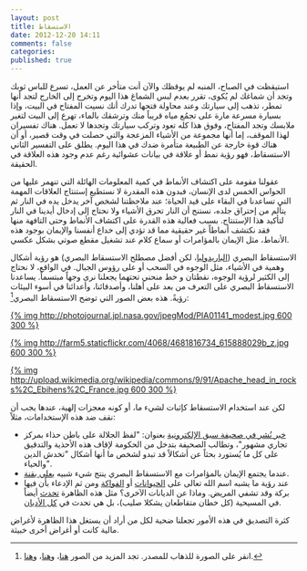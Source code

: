```yaml
---
layout: post
title: الاستسقاط
date: 2012-12-20 14:11
comments: false
categories: 
published: true
---
```




استيقظت في الصباح، المنبه لم يوقظك والآن أنت متأخر عن العمل، تسرع للباس ثوبك وتجد أن شماغك لم يُكوى، تقرر بعدم لبس الشماغ هذا اليوم وتخرج إلى الخارج لتجد أنها تمطر، تذهب إلى سيارتك وعند محاولة فتحها تدرك أنك نسيت المفتاح في البيت، وإذا بسيارة مسرعة مارة على تجمُع مياه قريباً منك وترشقك بالماء، تهرع إلى البيت لتغير ملابسك وتجد المفتاح، وفوق هذا كله تعود وتركب سيارتك وتجدها لا تعمل. هناك تفسيران لهذا الموقف، إما أنها مجموعة من الأشياء المزعجة والتي حصلت في وقت قصير، أو أن هناك قوة خارجة عن الطبيعة متأمرة ضدك في هذا اليوم. يطلق على التفسير الثاني الاستسقاط، فهو رؤية نمط أو علاقة في بيانات عشوائية رغم عدم وجود هذه العلاقة في الحقيقة.

عقولنا مقومة على اكتشاف الأنماط في كمية المعلومات الهائلة التي تنهمر عليها من الحواس الخمس لدى الإنسان، فبدون هذه المقدرة لا نستطيع إستنتاج العلاقات المهمة التي تساعدنا في البقاء على قيد الحياة؛ عند ملاحظتنا لشخص آخر يدخل يده في النار ثم يتألم من إحتراق جلده، نستنج أن النار تحرق الأشياء ولا نحتاج إلى إدخال أيدينا في النار لتأكيد هذا الإستنتاج. بسبب فعالية هذه القدرة على اكتشاف الأنماط وحتى التافهة منها فقد نكتشف أنماطاً غير حقيقية مما قد تؤدي إلى خداع أنفسنا والإيمان بوجود هذه الأنماط، مثل الإيمان بالمؤامرات أو سماع كلام عند تشغيل مقطع صوتي بشكل عكسي.

الاستسقاط البصري ([الباريدوليا](http://ar.wikipedia.org/wiki/الباريدوليا)، لكن أفضل مصطلح الاستسقاط البصري) هو رؤية أشكال وهمية في الأشياء، مثل الوجوه في السحب أو على رؤوس الجبال. في الواقع، لا نحتاج إلى الكثير لرؤية الوجوه، نقطتان و خط منحني تحتهما يجعلنا نرى وجهاً مبتسماً. يساعدنا الاستسقاط البصري على التعرف من بعد على أهلنا، وأصدقائنا، وأعدائنا في أسوء البيئات رؤيةً. هذه بعض الصور التي توضح الاستسقاط البصري[^1]:

[{% img http://photojournal.jpl.nasa.gov/jpegMod/PIA01141_modest.jpg 600 300 %}](http://photojournal.jpl.nasa.gov/catalog/PIA01141)

[{% img http://farm5.staticflickr.com/4068/4681816734_615888029b_z.jpg 600 300 %}](http://www.flickr.com/photos/errantfool/4681816734/sizes/z/)

[{% img http://upload.wikimedia.org/wikipedia/commons/9/91/Apache_head_in_rocks%2C_Ebihens%2C_France.jpg 600 300 %}](http://en.wikipedia.org/wiki/File:Apache_head_in_rocks,_Ebihens,_France.jpg)


لكن عند استخدام الاستسقاط كإثبات لشيء ما، أو كونه معجزات إلهية، عندها يجب أن نقف ضد هذه الإستخدامات، مثلاً:

* [خبر نُشر في صحيفة سبق الإلكترونية](http://sabq.org/U6Pede) بعنوان: "لفظ الجلالة على باطن حذاء بمركز تجاري مشهور"، وتطالب الصحيفة بتدخل من الحكومة لإقاف هذه الأحذية والتدقيق على كل ما يُستورد بحثاً عن أشكالاً قد تبدو لشخص ما أنها أشكال "تخدش الدين والحياء".
* عندما يجتمع الإيمان بالمؤامرات مع الاستسقاط البصري ينتج شيء شبيه [بعلي بقنة](https://www.youtube.com/user/Bugnah914).
* عند رؤية ما يشبه اسم الله تعالى على [الحيوانات](http://news.bbc.co.uk/2/hi/middle_east/3572325.stm) أو [الفواكة](http://news.bbc.co.uk/2/hi/uk_news/443173.stm) ومن ثم الإدعاء بأن فيها بركة وقد تشفي المريض. وماذا عن الديانات الآخرى؟ مثل هذه الظاهرة [تحدث](http://www.telegraph.co.uk/news/newstopics/howaboutthat/6768134/Holy-cow-born-with-cross-on-forehead.html) أيضاً في المسيحية (كل خطان متقاطعان يشكلا صليب)، بل هي تحدث في [كل الأديان](http://en.wikipedia.org/wiki/Perceptions_of_religious_imagery_in_natural_phenomena).

كثرة التصديق في هذه الأمور تجعلنا ضحية لكل من أراد أن يستغل هذا الظاهرة لأغراض مالية كانت أو أغراض أخرى خبيثة.



[^1]: انقر على الصورة للذهاب للمصدر. تجد المزيد من الصور [هنا](http://en.wikipedia.org/wiki/Pareidolia)، و[هنا](http://discovermagazine.com/tags?tag=Pareidolia#.UNM9AKUmUw4)، و[هنا](http://www.skepdic.com/pareidol.html). 